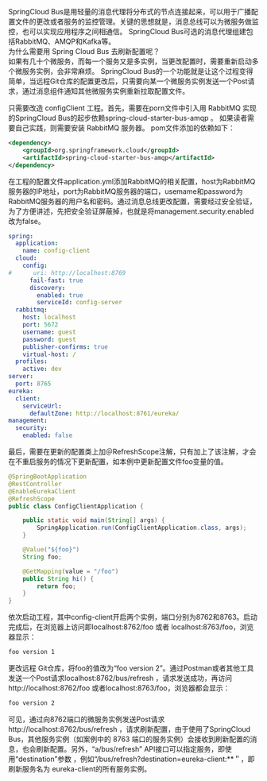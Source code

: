 SpringCloud Bus是用轻量的消息代理将分布式的节点连接起来，可以用于广播配置文件的更改或者服务的监控管理。关键的思想就是，消息总线可以为微服务做监控，也可以实现应用程序之间相通信。 SpringCloud Bus可选的消息代理组建包括RabbitMQ、AMQP和Kafka等。  
为什么需要用 Spring Cloud Bus 去刷新配置呢？  
如果有几十个微服务，而每一个服务又是多实例，当更改配置时，需要重新启动多个微服务实例，会非常麻烦。 SpringCloud Bus的一个功能就是让这个过程变得简单，当远程Git仓库的配置更改后，只需要向某一个微服务实例发送一个Post请求，通过消息组件通知其他微服务实例重新拉取配置文件。  

只需要改造 configClient 工程。首先，需要在porn文件中引入用 RabbitMQ 实现的SpringCloud Bus的起步依赖spring-cloud-starter-bus-amqp 。 如果读者需要自己实践，则需要安装 RabbitMQ 服务器。 pom文件添加的依赖如下：  
```xml
<dependency>
    <groupId>org.springframework.cloud</groupId>
    <artifactId>spring-cloud-starter-bus-amqp</artifactId>
</dependency>
```
在工程的配置文件application.yml添加RabbitMQ的相关配置，host为RabbitMQ服务器的IP地址，port为RabbitMQ服务器的端口，usemame和password为RabbitMQ服务器的用户名和密码。通过消息总线更改配置，需要经过安全验证，为了方便讲述，先把安全验证屏蔽掉，也就是将management.security.enabled改为false。
```yml
spring:
  application:
    name: config-client
  cloud:
    config:
#      uri: http://localhost:8769
      fail-fast: true
      discovery:
        enabled: true
        serviceId: config-server
  rabbitmq:
    host: localhost
    port: 5672
    username: guest
    password: guest
    publisher-confirms: true
    virtual-host: /
  profiles:
    active: dev
server:
  port: 8765
eureka:
  client:
    serviceUrl:
      defaultZone: http://localhost:8761/eureka/
management:
  security:
    enabled: false
```
最后，需要在更新的配置类上加＠RefreshScope注解，只有加上了该注解，才会在不重启服务的情况下更新配置，如本例中更新配置文件foo变量的值。
```java
@SpringBootApplication
@RestController
@EnableEurekaClient
@RefreshScope
public class ConfigClientApplication {

    public static void main(String[] args) {
        SpringApplication.run(ConfigClientApplication.class, args);
    }

    @Value("${foo}")
    String foo;

    @GetMapping(value = "/foo")
    public String hi() {
        return foo;
    }
}
```
依次启动工程，其中config-client开启两个实例，端口分别为8762和8763。启动完成后，在浏览器上访问即localhost:8762/foo 或者 localhost:8763/foo，浏览器显示：  
```html
foo version 1
```
更改远程 Git仓库，将foo的值改为“foo version 2”。通过Postman或者其他工具发送一个Post请求localhost:8762/bus/refresh ，请求发送成功，再访问 http://localhost:8762/foo 或者localhost:8763/foo，浏览器都会显示：
```html
foo version 2
```
可见，通过向8762端口的微服务实例发送Post请求http://localhost:8762/bus/refresh ，请求刷新配置，由于使用了SpringCloud Bus，其他服务实例（如案例中的 8763 端口的服务实例）会接收到刷新配置的消息，也会刷新配置。另外，“a/bus/refresh” API接口可以指定服务，即使用“destination”参数 ，例如“/bus/refresh?destination=eureka-client:**＂，即刷新服务名为
eureka-client的所有服务实例。
